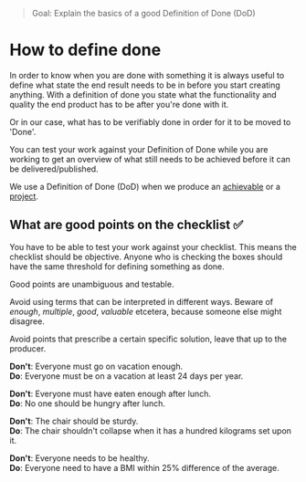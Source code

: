> Goal: Explain the basics of a good Definition of Done (DoD)

# How to define done

In order to know when you are done with something it is always useful to define what state the end result needs to be in before you start creating anything. With a definition of done you state what the functionality and quality the end product has to be after you're done with it.

Or in our case, what has to be verifiably done in order for it to be moved to 'Done'.

You can test your work against your Definition of Done while you are working to get an overview of what still needs to be achieved before it can be delivered/published.

We use a Definition of Done (DoD) when we produce an [achievable](../glossary/achievable.md) or a [project](../glossary/project.md).

## What are good points on the checklist ✅

You have to be able to test your work against your checklist. This means the checklist should be objective. Anyone who is checking the boxes should have the same threshold for defining something as done.

Good points are unambiguous and testable.

Avoid using terms that can be interpreted in different ways. Beware of _enough_, _multiple_, _good_, _valuable_ etcetera, because someone else might disagree.

Avoid points that prescribe a certain specific solution, leave that up to the producer.

**Don't**: Everyone must go on vacation enough.  
**Do**: Everyone must be on a vacation at least 24 days per year.

**Don't**: Everyone must have eaten enough after lunch.  
**Do**: No one should be hungry after lunch.

**Don't**: The chair should be sturdy.  
**Do**: The chair shouldn't collapse when it has a hundred kilograms set upon it.  

**Don't**: Everyone needs to be healthy.  
**Do**: Everyone need to have a BMI within 25% difference of the average.
